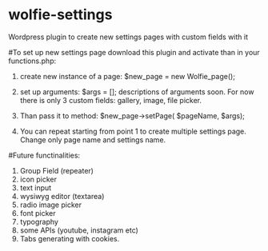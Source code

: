# wolfie-settings
Wordpress plugin to create new settings pages with custom fields with it

#To set up new settings page download this plugin and activate than in your functions.php:

1. create new instance of a page: $new_page = new Wolfie_page();

2. set up arguments: $args = [];
   descriptions of arguments soon. For now there is only 3 custom fields: gallery, image, file picker.

3. Than pass it to method: $new_page->setPage( $pageName, $args);

4. You can repeat starting from point 1 to create multiple settings page. Change only page name and settings name.

#Future functinalities:
1. Group Field (repeater)
2. icon picker
3. text input
4. wysiwyg editor (textarea)
5. radio image picker
6. font picker
7. typography
8. some APIs (youtube, instagram etc)
9. Tabs generating with cookies.